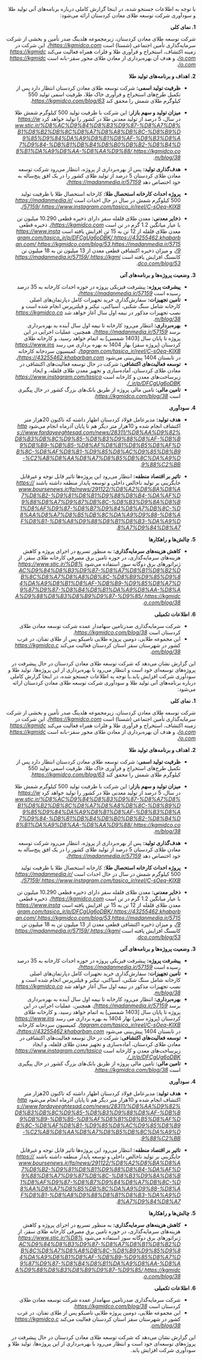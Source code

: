 <div dir="rtl">
<style>
a {
  word-wrap: break-word; /* Forces URLs to wrap */
  word-break: break-all; /* Breaks long words/URLs as needed */
}
</style>
با توجه به اطلاعات جستجو شده، در اینجا گزارش کاملی درباره برنامه‌های آتی تولید طلا و سودآوری شرکت توسعه طلای معادن کردستان ارائه می‌شود:

**1. نمای کلی**

شرکت توسعه طلای معادن کردستان، زیرمجموعه هلدینگ صدر تأمین و بخشی از شرکت سرمایه‌گذاری تأمین اجتماعی (شستا) است <cite>https://kgmidco.com/</cite>. این شرکت در زمینه اکتشاف، استخراج و فرآوری طلا و فلزات همراه فعالیت می‌کند <cite>https://kgmidco.com/</cite>، و هدف آن بهره‌برداری از معادن طلای محور سقز-بانه است <cite>https://kgmidco.com/</cite>.

**2. اهداف و برنامه‌های تولید طلا**

*   **ظرفیت تولید اسمی:** شرکت توسعه طلای معادن کردستان انتظار دارد پس از تکمیل طرح‌های استخراج و فرآوری خاک طلا، ظرفیت اسمی تولید 550 کیلوگرم طلای شمش را محقق کند <cite>https://kgmidco.com/blog/63</cite>.

*   **میزان تولید و سهم بازار:** این شرکت با ظرفیت تولید 500 کیلوگرم شمش طلا در سال، 5 درصد از تولید معدنی طلا در کشور را تولید خواهد کرد <cite>https://www.stic.ir/%D8%AC%D9%84%D8%B3%D9%87-%D8%A7%D8%B1%D8%B2%DB%8C%D8%A7%D8%A8%DB%8C-%D8%B9%D9%85%D9%84%DA%A9%D8%B1%D8%AF-%D8%B3%D8%A7%D9%84-%DB%B1%DB%B4%DB%B0%DB%B2-%D8%B4%D8%B1%DA%A9%D8%AA-%D8%AA%D9%88/</cite>,<cite>https://kgmidco.com/blog/38</cite>.

*   **هدف‌گذاری تولید:** پس از بهره‌برداری از پروژه، انتظار می‌رود شرکت توسعه معادن طلای کردستان 5 درصد از تولید طلای کشور را در یک افق پنج‌ساله به خود اختصاص دهد <cite>https://madanmedia.ir/57159/</cite>.

*   **پروژه احداث کارخانه استحصال طلا:** کارخانه استحصال طلا با ظرفیت تولید 500 کیلوگرم شمش در سال در حال احداث است <cite>https://madanmedia.ir/57159/</cite>,<cite>https://www.instagram.com/tasico_ir/reel/C-sOeq-KlXB/</cite>.

*   **ذخایر معدنی:** معدن طلای قلقله سقز دارای ذخیره قطعی 10.290 میلیون تن با عیار میانگین 1.2 گرم در تن است <cite>https://kgmidco.com/</cite>. ذخیره قطعی معدن طلای قلقله از 12 تن به 15 تن افزایش یافته است <cite>https://www.instagram.com/tasico_ir/p/DFCgUg6oDBK/</cite>,<cite>https://43255462.khabarban.com/</cite>,<cite>https://kgmidco.com/blog/53</cite>,<cite>https://madanmedia.ir/57159/</cite>، و میزان ذخیره اکتشافی قطعی معدن از 13 میلیون تن به 18 میلیون تن کانسنگ افزایش یافته است <cite>https://madanmedia.ir/57159/</cite>,<cite>https://kgmidco.com/blog/53</cite>.

**3. وضعیت پروژه‌ها و برنامه‌های آتی**

*   **پیشرفت پروژه:** پیشرفت فیزیکی پروژه در حوزه احداث کارخانه به 35 درصد رسیده است <cite>https://madanmedia.ir/57159/</cite>.
*   **تامین تجهیزات:** سفارش‌گذاری خرید تجهیزات کامل دپارتمان‌های اصلی کارخانه شامل سنگ شکنی، آسیاکنی، تیکنر و فیلترپرس انجام شده است و نصب تجهیزات مذکور در نیمه اول سال آغاز خواهد شد <cite>https://kgmidco.com/blog/38</cite>.
*   **بهره‌برداری:**  انتظار می‌رود کارخانه تا نیمه اول سال آینده به بهره‌برداری برسد <cite>https://madanmedia.ir/57159/</cite>. همچنین، عملیات اجرایی در این پروژه تا پایان سال [1403 شمسی] به اتمام خواهد رسید، و کارخانه طلای کردستان (پروژه سقز) بهار 1404 به بهره برداری می رسد <cite>https://www.instagram.com/tasico_ir/reel/C-sOeq-KlXB/</cite>. کمیسیون سردخانه کارخانه در تابستان 1404 پیش‌بینی می‌شود <cite>https://43255462.khabarban.com/</cite>.
*   **توسعه فعالیت‌های اکتشافی:** شرکت در حال توسعه فعالیت‌های اکتشافی در معادن طلای کردستان، آماده‌سازی و تجهیز معدن طلای قلقله، و ایجاد زیرساخت‌های معدن و کارخانه است <cite>https://www.instagram.com/tasico_ir/p/DFCgUg6oDBK/</cite>.
*   **تامین مالی:** تامین مالی پروژه از طریق بانک‌های بزرگ کشور در حال پیگیری است <cite>https://kgmidco.com/blog/38</cite>.

**4. سودآوری**

*   **هدف تولید:** مدیرعامل فولاد کردستان اظهار داشته که تاکنون 20هزار متر اکتشاف انجام شده و 10هزار متر دیگر هم تا پایان آذرماه انجام می‌شود <cite>https://www.fardayeeghtesad.com/news/28311/%D8%AA%D9%82%D8%B3%DB%8C%D9%85-%D8%B3%D9%88%D8%AF-%DB%B9%DB%B9-%DB%B5-%D8%AF%D8%B1%D8%B5%D8%AF%DB%8C-%D8%AF%D8%B1-%D9%85%D8%AC%D9%85%D8%B9-%C2%AB%D8%AA%D8%A7%D8%B5%DB%8C%DA%A9%D9%88%C2%BB</cite>.

*   **تاثیر بر اقتصاد منطقه:** انتظار می‌رود این پروژه‌ها تاثیر قابل توجه و غیرقابل جایگزینی بر تولید ناخالص داخلی و توسعه پایدار منطقه داشته باشند <cite>https://www.boursenews.ir/fa/news/291122/%D8%A2%D8%BA%D8%A7%D8%B2-%D9%81%D8%B1%D9%88%D8%B4-%DA%AF%D9%88%D8%A7%D9%87%DB%8C-%D8%B3%D9%8A%D8%B1%D8%AF%D9%87-%D8%B7%D9%84%D8%A7%DB%8C-%D8%AA%D8%A7%D8%B5%DB%8C%DA%A9%D9%88-%D8%AF%D8%B1-%D8%A8%D9%88%D8%B1%D8%B3-%DA%A9%D8%A7%D9%84%D8%A7</cite>.

**5. چالش‌ها و راهکارها**

*   **کاهش هزینه‌های سرمایه‌گذاری:** به منظور تسریع در اجرای پروژه و کاهش هزینه‌های سرمایه‌گذاری، در حوزه تامین برق مصرفی کارخانه طلای سقز، از ژنراتورهای برق دوگانه سوز استفاده می‌شود <cite>https://www.stic.ir/%D8%AC%D9%84%D8%B3%D9%87-%D8%A7%D8%B1%D8%B2%DB%8C%D8%A7%D8%A8%DB%8C-%D8%B9%D9%85%D9%84%DA%A9%D8%B1%D8%AF-%DB%B9-%D9%85%D8%A7%D9%87%D9%87-%D8%B4%D8%B1%DA%A9%D8%AA-%D8%AA%D9%88%D8%B3%D8%B9%D9%87-%D9%85/</cite>,<cite>https://kgmidco.com/blog/38</cite>.

**6. اطلاعات تکمیلی**

*   شرکت سرمایه‌گذاری صدرتامین سهامدار عمده شرکت توسعه معادن طلای کردستان است <cite>https://kgmidco.com/blog/38</cite>.
*   این مجموعه طلایی، دومین پروژه طلایی تاصیکو پس از طلای تفتان، در غرب کشور در شهرستان سقز استان کردستان فعالیت می‌کند <cite>https://kgmidco.com/blog/38</cite>.

این گزارش نشان می‌دهد که شرکت توسعه طلای معادن کردستان در حال پیشرفت در پروژه‌های توسعه‌ای خود است و انتظار می‌رود با بهره‌برداری از این پروژه‌ها، تولید طلا و سودآوری شرکت افزایش یابد.با توجه به اطلاعات جستجو شده، در اینجا گزارش کاملی درباره برنامه‌های آتی تولید طلا و سودآوری شرکت توسعه طلای معادن کردستان ارائه می‌شود:

**1. نمای کلی**

شرکت توسعه طلای معادن کردستان، زیرمجموعه هلدینگ صدر تأمین و بخشی از شرکت سرمایه‌گذاری تأمین اجتماعی (شستا) است <cite>https://kgmidco.com/</cite>. این شرکت در زمینه اکتشاف، استخراج و فرآوری طلا و فلزات همراه فعالیت می‌کند <cite>https://kgmidco.com/</cite>، و هدف آن بهره‌برداری از معادن طلای محور سقز-بانه است <cite>https://kgmidco.com/</cite>.

**2. اهداف و برنامه‌های تولید طلا**

*   **ظرفیت تولید اسمی:** شرکت توسعه طلای معادن کردستان انتظار دارد پس از تکمیل طرح‌های استخراج و فرآوری خاک طلا، ظرفیت اسمی تولید 550 کیلوگرم طلای شمش را محقق کند <cite>https://kgmidco.com/blog/63</cite>.

*   **میزان تولید و سهم بازار:** این شرکت با ظرفیت تولید 500 کیلوگرم شمش طلا در سال، 5 درصد از تولید معدنی طلا در کشور را تولید خواهد کرد <cite>https://www.stic.ir/%D8%AC%D9%84%D8%B3%D9%87-%D8%A7%D8%B1%D8%B2%DB%8C%D8%A7%D8%A8%DB%8C-%D8%B9%D9%85%D9%84%DA%A9%D8%B1%D8%AF-%D8%B3%D8%A7%D9%84-%DB%B1%DB%B4%DB%B0%DB%B2-%D8%B4%D8%B1%DA%A9%D8%AA-%D8%AA%D9%88/</cite>,<cite>https://kgmidco.com/blog/38</cite>.

*   **هدف‌گذاری تولید:** پس از بهره‌برداری از پروژه، انتظار می‌رود شرکت توسعه معادن طلای کردستان 5 درصد از تولید طلای کشور را در یک افق پنج‌ساله به خود اختصاص دهد <cite>https://madanmedia.ir/57159/</cite>.

*   **پروژه احداث کارخانه استحصال طلا:** کارخانه استحصال طلا با ظرفیت تولید 500 کیلوگرم شمش در سال در حال احداث است <cite>https://madanmedia.ir/57159/</cite>,<cite>https://www.instagram.com/tasico_ir/reel/C-sOeq-KlXB/</cite>.

*   **ذخایر معدنی:** معدن طلای قلقله سقز دارای ذخیره قطعی 10.290 میلیون تن با عیار میانگین 1.2 گرم در تن است <cite>https://kgmidco.com/</cite>. ذخیره قطعی معدن طلای قلقله از 12 تن به 15 تن افزایش یافته است <cite>https://www.instagram.com/tasico_ir/p/DFCgUg6oDBK/</cite>,<cite>https://43255462.khabarban.com/</cite>,<cite>https://kgmidco.com/blog/53</cite>,<cite>https://madanmedia.ir/57159/</cite>، و میزان ذخیره اکتشافی قطعی معدن از 13 میلیون تن به 18 میلیون تن کانسنگ افزایش یافته است <cite>https://madanmedia.ir/57159/</cite>,<cite>https://kgmidco.com/blog/53</cite>.

**3. وضعیت پروژه‌ها و برنامه‌های آتی**

*   **پیشرفت پروژه:** پیشرفت فیزیکی پروژه در حوزه احداث کارخانه به 35 درصد رسیده است <cite>https://madanmedia.ir/57159/</cite>.
*   **تامین تجهیزات:** سفارش‌گذاری خرید تجهیزات کامل دپارتمان‌های اصلی کارخانه شامل سنگ شکنی، آسیاکنی، تیکنر و فیلترپرس انجام شده است و نصب تجهیزات مذکور در نیمه اول سال آغاز خواهد شد <cite>https://kgmidco.com/blog/38</cite>.
*   **بهره‌برداری:**  انتظار می‌رود کارخانه تا نیمه اول سال آینده به بهره‌برداری برسد <cite>https://madanmedia.ir/57159/</cite>. همچنین، عملیات اجرایی در این پروژه تا پایان سال [1403 شمسی] به اتمام خواهد رسید، و کارخانه طلای کردستان (پروژه سقز) بهار 1404 به بهره برداری می رسد <cite>https://www.instagram.com/tasico_ir/reel/C-sOeq-KlXB/</cite>. کمیسیون سردخانه کارخانه در تابستان 1404 پیش‌بینی می‌شود <cite>https://43255462.khabarban.com/</cite>.
*   **توسعه فعالیت‌های اکتشافی:** شرکت در حال توسعه فعالیت‌های اکتشافی در معادن طلای کردستان، آماده‌سازی و تجهیز معدن طلای قلقله، و ایجاد زیرساخت‌های معدن و کارخانه است <cite>https://www.instagram.com/tasico_ir/p/DFCgUg6oDBK/</cite>.
*   **تامین مالی:** تامین مالی پروژه از طریق بانک‌های بزرگ کشور در حال پیگیری است <cite>https://kgmidco.com/blog/38</cite>.

**4. سودآوری**

*   **هدف تولید:** مدیرعامل فولاد کردستان اظهار داشته که تاکنون 20هزار متر اکتشاف انجام شده و 10هزار متر دیگر هم تا پایان آذرماه انجام می‌شود <cite>https://www.fardayeeghtesad.com/news/28311/%D8%AA%D9%82%D8%B3%DB%8C%D9%85-%D8%B3%D9%88%D8%AF-%DB%B9%DB%B9-%DB%B5-%D8%AF%D8%B1%D8%B5%D8%AF%DB%8C-%D8%AF%D8%B1-%D9%85%D8%AC%D9%85%D8%B9-%C2%AB%D8%AA%D8%A7%D8%B5%DB%8C%DA%A9%D9%88%C2%BB</cite>.

*   **تاثیر بر اقتصاد منطقه:** انتظار می‌رود این پروژه‌ها تاثیر قابل توجه و غیرقابل جایگزینی بر تولید ناخالص داخلی و توسعه پایدار منطقه داشته باشند <cite>https://www.boursenews.ir/fa/news/291122/%D8%A2%D8%BA%D8%A7%D8%B2-%D9%81%D8%B1%D9%88%D8%B4-%DA%AF%D9%88%D8%A7%D9%87%DB%8C-%D8%B3%D9%8A%D8%B1%D8%AF%D9%87-%D8%B7%D9%84%D8%A7%DB%8C-%D8%AA%D8%A7%D8%B5%DB%8C%DA%A9%D9%88-%D8%AF%D8%B1-%D8%A8%D9%88%D8%B1%D8%B3-%DA%A9%D8%A7%D9%84%D8%A7</cite>.

**5. چالش‌ها و راهکارها**

*   **کاهش هزینه‌های سرمایه‌گذاری:** به منظور تسریع در اجرای پروژه و کاهش هزینه‌های سرمایه‌گذاری، در حوزه تامین برق مصرفی کارخانه طلای سقز، از ژنراتورهای برق دوگانه سوز استفاده می‌شود <cite>https://www.stic.ir/%D8%AC%D9%84%D8%B3%D9%87-%D8%A7%D8%B1%D8%B2%DB%8C%D8%A7%D8%A8%DB%8C-%D8%B9%D9%85%D9%84%DA%A9%D8%B1%D8%AF-%DB%B9-%D9%85%D8%A7%D9%87%D9%87-%D8%B4%D8%B1%DA%A9%D8%AA-%D8%AA%D9%88%D8%B3%D8%B9%D9%87-%D9%85/</cite>,<cite>https://kgmidco.com/blog/38</cite>.

**6. اطلاعات تکمیلی**

*   شرکت سرمایه‌گذاری صدرتامین سهامدار عمده شرکت توسعه معادن طلای کردستان است <cite>https://kgmidco.com/blog/38</cite>.
*   این مجموعه طلایی، دومین پروژه طلایی تاصیکو پس از طلای تفتان، در غرب کشور در شهرستان سقز استان کردستان فعالیت می‌کند <cite>https://kgmidco.com/blog/38</cite>.

این گزارش نشان می‌دهد که شرکت توسعه طلای معادن کردستان در حال پیشرفت در پروژه‌های توسعه‌ای خود است و انتظار می‌رود با بهره‌برداری از این پروژه‌ها، تولید طلا و سودآوری شرکت افزایش یابد.
</div>